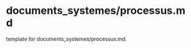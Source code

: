# documents_systemes/processus.md 
 
<span class="fixme template"> template for documents_systemes/processus.md.</span>
